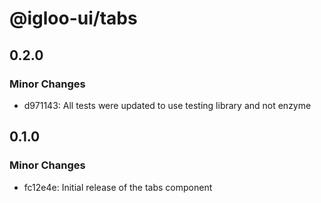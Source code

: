 # @igloo-ui/tabs

## 0.2.0

### Minor Changes

- d971143: All tests were updated to use testing library and not enzyme

## 0.1.0

### Minor Changes

- fc12e4e: Initial release of the tabs component
